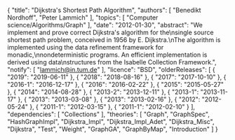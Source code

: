 {
    "title": "Dijkstra's Shortest Path Algorithm",
    "authors": [
        "Benedikt Nordhoff",
        "Peter Lammich"
    ],
    "topics": [
        "Computer science/Algorithms/Graph"
    ],
    "date": "2012-01-30",
    "abstract": "We implement and prove correct Dijkstra's algorithm for the\nsingle source shortest path problem, conceived in 1956 by E. Dijkstra.\nThe algorithm is implemented using the data refinement framework for monadic,\nnondeterministic programs. An efficient implementation is derived using data\nstructures from the Isabelle Collection Framework.",
    "notify": [
        "lammich@in.tum.de"
    ],
    "licence": "BSD",
    "olderReleases": [
        {
            "2019": "2019-06-11"
        },
        {
            "2018": "2018-08-16"
        },
        {
            "2017": "2017-10-10"
        },
        {
            "2016-1": "2016-12-17"
        },
        {
            "2016": "2016-02-22"
        },
        {
            "2015": "2015-05-27"
        },
        {
            "2014": "2014-08-28"
        },
        {
            "2013-2": "2013-12-11"
        },
        {
            "2013-1": "2013-11-17"
        },
        {
            "2013": "2013-03-08"
        },
        {
            "2013": "2013-02-16"
        },
        {
            "2012": "2012-05-24"
        },
        {
            "2011-1": "2012-03-15"
        },
        {
            "2011-1": "2012-02-10"
        }
    ],
    "dependencies": [
        "Collections"
    ],
    "theories": [
        "Graph",
        "GraphSpec",
        "HashGraphImpl",
        "Dijkstra_Impl",
        "Dijkstra_Impl_Adet",
        "Dijkstra_Misc",
        "Dijkstra",
        "Test",
        "Weight",
        "GraphGA",
        "GraphByMap",
        "Introduction"
    ]
}
